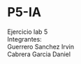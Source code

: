 # P5-IA
Ejercicio lab 5 </br>
Integrantes: </br>
Guerrero Sanchez Irvin </br>
Cabrera Garcia Daniel </br>
